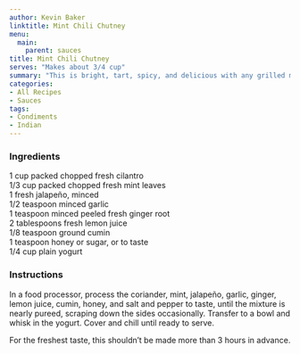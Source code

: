 ```yaml
---
author: Kevin Baker
linktitle: Mint Chili Chutney
menu:
  main:
    parent: sauces
title: Mint Chili Chutney
serves: "Makes about 3/4 cup"
summary: "This is bright, tart, spicy, and delicious with any grilled meat. It’s also a bright modern alternative mint jelly as an accompaniment to roast lamb or lamb chops."
categories:
- All Recipes
- Sauces
tags:
- Condiments
- Indian
---
```

### Ingredients

<div class="ingredient-list">

1 cup packed chopped fresh cilantro  
1/3 cup packed chopped fresh mint leaves  
1 fresh jalapeño, minced  
1/2 teaspoon minced garlic   
1 teaspoon minced peeled fresh ginger root  
2 tablespoons fresh lemon juice  
1/8 teaspoon ground cumin  
1 teaspoon honey or sugar, or to taste  
1/4 cup plain yogurt    

</div>

### Instructions
In a food processor, process the coriander, mint, jalapeño, garlic, ginger, lemon juice, cumin, honey, and salt and pepper to taste, until the mixture is nearly pureed, scraping down the sides occasionally. Transfer to a bowl and whisk in the yogurt.  Cover and chill until ready to serve.

For the freshest taste, this shouldn’t be made more than 3 hours in advance.